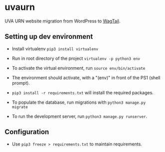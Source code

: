 # uvaurn
UVA URN website migration from WordPress to [WagTail](https://wagtail.io/).

## Setting up dev environment ##

* Install virtualenv
`pip3 install virtualenv`

* Run in root directory of the project
`virtualenv -p python3 env`

* To activate the virtual environment, run
`source env/bin/activate`

* The environment should activate, with a "(env)" in front of the PS1 (shell prompt).

* `pip3 install -r requirements.txt` will install the required packages.

* To populate the database, run migrations with
`python3 manage.py migrate`

* To run the development server, run
`python3 manage.py runserver`.

## Configuration ##

* Use `pip3 freeze > requirements.txt` to maintain requirements.
